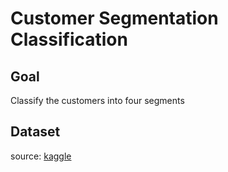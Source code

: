 # Customer Segmentation Classification

## Goal

Classify the customers into four segments

## Dataset
source: [kaggle](https://www.kaggle.com/datasets/kaushiksuresh147/customer-segmentation/data)

